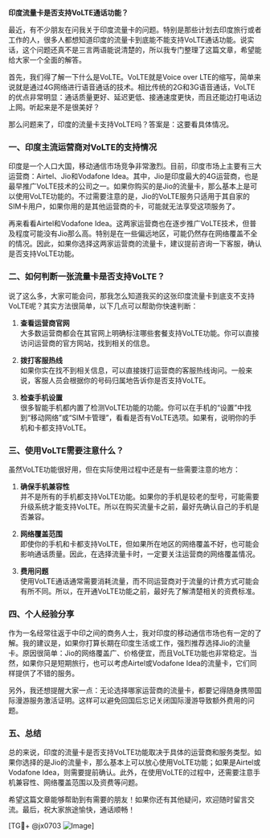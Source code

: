 **印度流量卡是否支持VoLTE通话功能？**

最近，有不少朋友在问我关于印度流量卡的问题。特别是那些计划去印度旅行或者工作的人，很多人都想知道印度的流量卡到底能不能支持VoLTE通话功能。说实话，这个问题还真不是三言两语能说清楚的，所以我专门整理了这篇文章，希望能给大家一个全面的解答。

首先，我们得了解一下什么是VoLTE。VoLTE就是Voice over LTE的缩写，简单来说就是通过4G网络进行语音通话的技术。相比传统的2G和3G语音通话，VoLTE的优点非常明显：通话质量更好、延迟更低、接通速度更快，而且还能边打电话边上网。听起来是不是很美好？

那么问题来了，印度的流量卡支持VoLTE吗？答案是：这要看具体情况。

### 一、印度主流运营商对VoLTE的支持情况

印度是一个人口大国，移动通信市场竞争非常激烈。目前，印度市场上主要有三大运营商：Airtel、Jio和Vodafone Idea。其中，Jio是印度最大的4G运营商，也是最早推广VoLTE技术的公司之一。如果你购买的是Jio的流量卡，那么基本上是可以使用VoLTE功能的。不过需要注意的是，Jio的VoLTE服务只适用于其自家的SIM卡用户，如果你用的是其他运营商的卡，可能就无法享受这项服务了。

再来看看Airtel和Vodafone Idea。这两家运营商也在逐步推广VoLTE技术，但普及程度可能没有Jio那么高。特别是在一些偏远地区，可能仍然存在网络覆盖不全的情况。因此，如果你选择这两家运营商的流量卡，建议提前咨询一下客服，确认是否支持VoLTE功能。

### 二、如何判断一张流量卡是否支持VoLTE？

说了这么多，大家可能会问，那我怎么知道我买的这张印度流量卡到底支不支持VoLTE呢？其实方法很简单，以下几点可以帮助你快速判断：

1. **查看运营商官网**  
   大多数运营商都会在其官网上明确标注哪些套餐支持VoLTE功能。你可以直接访问运营商的官方网站，找到相关的信息。

2. **拨打客服热线**  
   如果你实在找不到相关信息，可以直接拨打运营商的客服热线询问。一般来说，客服人员会根据你的号码归属地告诉你是否支持VoLTE。

3. **检查手机设置**  
   很多智能手机都内置了检测VoLTE功能的功能。你可以在手机的“设置”中找到“移动网络”或“SIM卡管理”，看看是否有VoLTE选项。如果有，说明你的手机和卡都支持VoLTE。

### 三、使用VoLTE需要注意什么？

虽然VoLTE功能很好用，但在实际使用过程中还是有一些需要注意的地方：

1. **确保手机兼容性**  
   并不是所有的手机都支持VoLTE功能。如果你的手机是较老的型号，可能需要升级系统才能支持VoLTE。所以在购买流量卡之前，最好先确认自己的手机是否兼容。

2. **网络覆盖范围**  
   即使你的手机和卡都支持VoLTE，但如果所在地区的网络覆盖不好，也可能会影响通话质量。因此，在选择流量卡时，一定要关注运营商的网络覆盖情况。

3. **费用问题**  
   使用VoLTE通话通常需要消耗流量，而不同运营商对于流量的计费方式可能会有所不同。所以，在开通VoLTE功能之前，最好先了解清楚相关的资费标准。

### 四、个人经验分享

作为一名经常往返于中印之间的商务人士，我对印度的移动通信市场也有一定的了解。我的建议是，如果你打算长期在印度生活或工作，强烈推荐选择Jio的流量卡。原因很简单：Jio的网络覆盖广、价格便宜，而且VoLTE功能也非常稳定。当然，如果你只是短期旅行，也可以考虑Airtel或Vodafone Idea的流量卡，它们同样提供了不错的服务。

另外，我还想提醒大家一点：无论选择哪家运营商的流量卡，都要记得随身携带国际漫游服务激活证明。这样可以避免回国后忘记关闭国际漫游导致额外费用的问题。

### 五、总结

总的来说，印度的流量卡是否支持VoLTE功能取决于具体的运营商和服务类型。如果你选择的是Jio的流量卡，那么基本上可以放心使用VoLTE功能；如果是Airtel或Vodafone Idea，则需要提前确认。此外，在使用VoLTE的过程中，还需要注意手机兼容性、网络覆盖范围以及资费等问题。

希望这篇文章能够帮助到有需要的朋友！如果你还有其他疑问，欢迎随时留言交流。最后，祝大家旅途愉快，通话顺畅！

[TG💪+ @jx0703 ![Image](https://github.com/user-attachments/assets/dbca1d08-cadb-493c-b0ec-ad6f7a83f270)]
